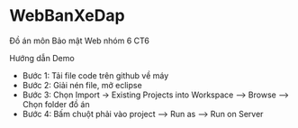 # WebBanXeDap
Đồ án môn Bảo mật Web nhóm 6 CT6

Hướng dẫn Demo

- Bước 1: Tải file code trên github về máy
- Bước 2: Giải nén file, mở eclipse
- Bước 3: Chọn Import -> Existing Projects into Workspace --> Browse --> Chọn folder đồ án 
- Bước 4: Bấm chuột phải vào project --> Run as --> Run on Server
